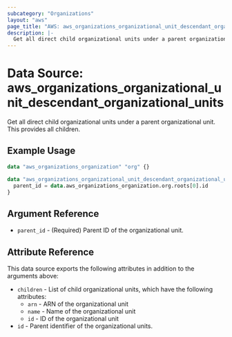 ```yaml
---
subcategory: "Organizations"
layout: "aws"
page_title: "AWS: aws_organizations_organizational_unit_descendant_organizational_units"
description: |-
  Get all direct child organizational units under a parent organizational unit. This provides all children.
---
```


# Data Source: aws_organizations_organizational_unit_descendant_organizational_units

Get all direct child organizational units under a parent organizational unit. This provides all children.

## Example Usage

```terraform
data "aws_organizations_organization" "org" {}

data "aws_organizations_organizational_unit_descendant_organizational_units" "ous" {
  parent_id = data.aws_organizations_organization.org.roots[0].id
}
```

## Argument Reference

* `parent_id` - (Required) Parent ID of the organizational unit.

## Attribute Reference

This data source exports the following attributes in addition to the arguments above:

* `children` - List of child organizational units, which have the following attributes:
    * `arn` - ARN of the organizational unit
    * `name` - Name of the organizational unit
    * `id` - ID of the organizational unit
* `id` - Parent identifier of the organizational units.
